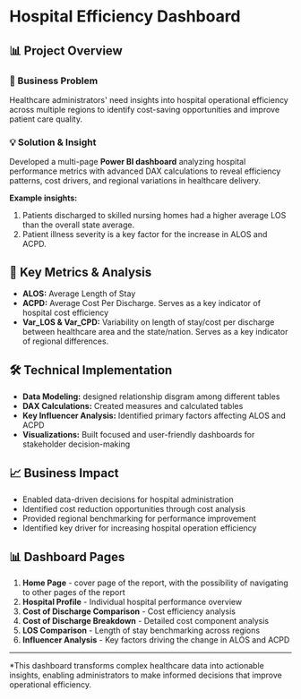 # Hospital Efficiency Dashboard

## 📊 Project Overview

### 🏥 Business Problem
Healthcare administrators' need insights into hospital operational efficiency across multiple regions to identify cost-saving opportunities and improve patient care quality.

### 💡 Solution & Insight
Developed a multi-page **Power BI dashboard** analyzing hospital performance metrics with advanced DAX calculations to reveal efficiency patterns, cost drivers, and regional variations in healthcare delivery.

**Example insights:**
1. Patients discharged to skilled nursing homes had a higher average LOS than the overall state average.
2. Patient illness severity is a key factor for the increase in ALOS and ACPD.

## 🎯 Key Metrics & Analysis

- **ALOS:** Average Length of Stay
- **ACPD:** Average Cost Per Discharge. Serves as a key indicator of hospital cost efficiency   
- **Var_LOS & Var_CPD:** Variability on length of stay/cost per discharge between healthcare area and the state/nation. Serves as a key indicator of regional differences.

## 🛠️ Technical Implementation

- **Data Modeling:** designed relationship disgram among different tables
- **DAX Calculations:** Created measures and calculated tables
- **Key Influencer Analysis:** Identified primary factors affecting ALOS and ACPD
- **Visualizations:** Built focused and user-friendly dashboards for stakeholder decision-making

## 📈 Business Impact

-  Enabled data-driven decisions for hospital administration
-  Identified cost reduction opportunities through cost analysis
-  Provided regional benchmarking for performance improvement
-  Identified key driver for increasing hospital operation efficiency

## 📊 Dashboard Pages

1. **Home Page** - cover page of the report, with the possibility of navigating to other pages of the report
2. **Hospital Profile** - Individual hospital performance overview
3. **Cost of Discharge Comparison** - Cost efficiency analysis
4. **Cost of Discharge Breakdown** - Detailed cost component analysis
5. **LOS Comparison** - Length of stay benchmarking across regions
6. **Influencer Analysis** - Key factors driving the change in ALOS and ACPD

---

*This dashboard transforms complex healthcare data into actionable insights, enabling administrators to make informed decisions that improve operational efficiency.
